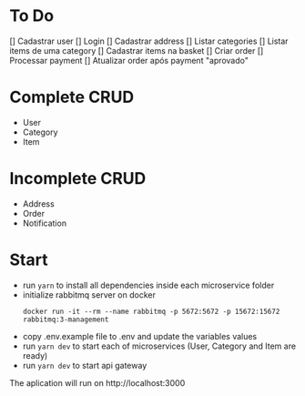 # To Do

 [] Cadastrar user
 [] Login
 [] Cadastrar address
 [] Listar categories
 [] Listar items de uma category
 [] Cadastrar items na basket
 [] Criar order
 [] Processar payment
 [] Atualizar order após payment "aprovado"

# Complete CRUD

 - User
 - Category
 - Item

# Incomplete CRUD
 
 - Address
 - Order
 - Notification

# Start

  - run ``` yarn ``` to install all dependencies inside each microservice folder
  - initialize rabbitmq server on docker
    ```
    docker run -it --rm --name rabbitmq -p 5672:5672 -p 15672:15672 rabbitmq:3-management
    ```
  - copy .env.example file to .env and update the variables values
  - run ``` yarn dev ``` to start each of microservices (User, Category and Item are ready)
  - run ``` yarn dev ``` to start api gateway

  The aplication will run on http://localhost:3000